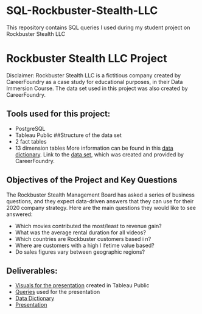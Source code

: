 # SQL-Rockbuster-Stealth-LLC
This repository contains SQL queries I used during my student project on Rockbuster Stealth LLC

# Rockbuster Stealth LLC Project
Disclaimer: Rockbuster Stealth LLC is a fictitious company created by CareerFoundry as a case study for educational purposes, in their Data Immersion Course. The data set used in this project was also created by CareerFoundry.
## Tools used for this project:
* PostgreSQL
* Tableau Public
##Structure of the data set
* 2 fact tables 
* 13 dimension tables
More information can be found in this [data dictionary]( https://drive.google.com/file/d/1w9Zmq32SxpW1-1DmnxF2vYiHqAhOEQTo/view?usp=sharing). 
Link to the [data set](https://images.careerfoundry.com/public/courses/data-immersion/A3/E3.1%20/actor.csv), which was created and provided by CareerFoundry.

## Objectives of the Project and Key Questions
The Rockbuster Stealth Management Board has asked a series of business questions, and they expect data-driven answers that they can use for their 2020 company strategy. Here are the main questions they would like to see answered:
* Which movies contributed the most/least to revenue gain?
* What was the average rental duration for all videos?
* Which countries are Rockbuster customers based i n?
* Where are customers with a high l ifetime value based?
* Do sales figures vary between geographic regions?
## Deliverables:
* [Visuals for the presentation]( https://public.tableau.com/views/Achievement_3_10/Top_5_genres?:language=fr-FR&:sid=&:display_count=n&:origin=viz_share_link) created in Tableau Public
* [Queries]( https://docs.google.com/spreadsheets/d/1SabnGas590a1yhNnDCMWC62ASXzjx8oy/edit?usp=sharing&ouid=109424660740456971622&rtpof=true&sd=true) used for the presentation
* [Data Dictionary]( https://drive.google.com/file/d/1w9Zmq32SxpW1-1DmnxF2vYiHqAhOEQTo/view?usp=sharing)
* [Presentation]( https://drive.google.com/file/d/1qiW4oawcDP8XDi39uDSM7UMJB-GxXrEe/view?usp=sharing)
